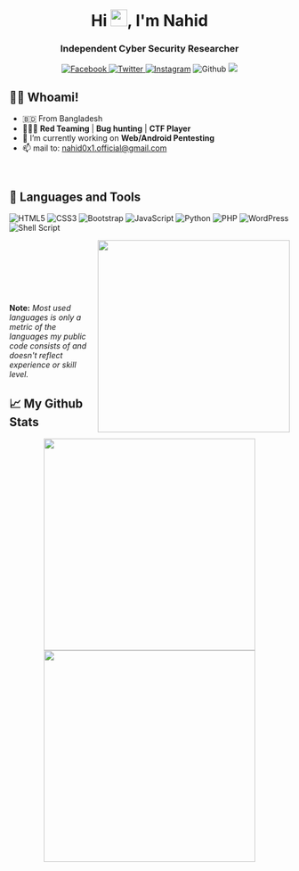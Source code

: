 <div align="center">
<h1 align="center">Hi <img src="https://raw.githubusercontent.com/MartinHeinz/MartinHeinz/master/wave.gif" height="30px"  width="30px">, I'm Nahid</h1>
<h3 align="center">Independent Cyber Security Researcher</h3>
 
<a href="https://facebook.com/nah1d0x1"> 
 

![Facebook](https://img.shields.io/badge/nahid0x1-%231877F2.svg?style=flat&logo=Facebook&logoColor=white)
</a><a href="https://twitter.com/nahid0x1">
 ![Twitter](https://img.shields.io/badge/nahid0x1-%231DA1F2.svg?style=flat&logo=Twitter&logoColor=white)
 </a><a href="https://instagram.com/nah1d0x1"> ![Instagram](https://img.shields.io/badge/nahid0x1-%23E4405F.svg?style=flat&logo=Instagram&logoColor=white)</a> ![Github](https://img.shields.io/github/followers/nahid0x1?label=Github&style=flat&logoColor=white)
![](https://visitor-badge.glitch.me/badge?page_id=nahid0x1)

</div>

## 🙋‍♂️ Whoami!
- 🇧🇩  From Bangladesh
- 🧑🏻‍💻 **Red Teaming** | **Bug hunting** | **CTF Player**
- 🌱 I’m currently working on **Web/Android Pentesting**
- 📫 mail to: nahid0x1.official@gmail.com

<br>

## 🚀 Languages and Tools

<div align="left" width="350">
 
 ![HTML5](https://img.shields.io/badge/html5-%23E34F26.svg?style=flat-square&logo=html5&logoColor=white) 
 ![CSS3](https://img.shields.io/badge/css3-%231572B6.svg?style=flat-square&logo=css3&logoColor=white) 
 ![Bootstrap](https://img.shields.io/badge/bootstrap-%23563D7C.svg?style=flat-square&logo=bootstrap&logoColor=white) 
 ![JavaScript](https://img.shields.io/badge/javascript-%23323330.svg?style=flat-square&logo=javascript&logoColor=%23F7DF1E) 
 ![Python](https://img.shields.io/badge/python-%2314354C.svg?style=flat-square&logo=python&logoColor=white)
 ![PHP](https://img.shields.io/badge/php-%23777BB4.svg?style=flat-square&logo=php&logoColor=white) 
 ![WordPress](https://img.shields.io/badge/WordPress-%23117AC9.svg?style=flat-square&logo=WordPress&logoColor=white) 
 ![Shell Script](https://img.shields.io/badge/shell_script-%23121011.svg?style=flat-square&logo=gnu-bash&logoColor=white)
</div>
<img align='right' src="https://github-readme-stats.vercel.app/api/top-langs/?username=nahid0x1&langs_count=8&count_private=true&layout=compact&theme=radical&hide_border=true&hide=c" width="345"><br>

<br><br><br><br><p>

 **Note:** <em>Most used languages is only a metric of the languages my public code consists of and doesn't reflect experience or skill level.</em>
</p>

## 📈 My Github Stats
<div align="center">
<img src="https://github-readme-stats.vercel.app/api?username=nahid0x1&show_icons=true&count_private=true&theme=radical&hide_border=true" width="380"/>
<img src="https://github-readme-streak-stats.herokuapp.com/?user=nahid0x1&theme=radical&hide_border=true" width=380/>
</div>
<br>
<br>


<br>
